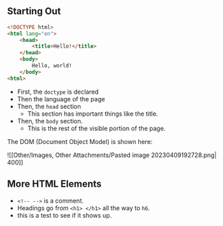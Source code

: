 ## Starting Out
```html
<!DOCTYPE html>
<html lang="en">
    <head>
        <title>Hello!</title>
    </head>
    <body>
        Hello, world!
    </body>
<html>
```
- First, the `doctype` is declared
- Then the language of the page
- Then, the `head` section
	- This section has important things like the title.
- Then, the `body` section.
	- This is the rest of the visible portion of the page.

The DOM (Document Object Model) is shown here:

![[Other/Images, Other Attachments/Pasted image 20230409192728.png| 400]]

## More HTML Elements
- `<!-- -->` is a comment.
- Headings go from `<h1> </h1>` all the way to `h6`.
- this is a test to see if it shows up.
